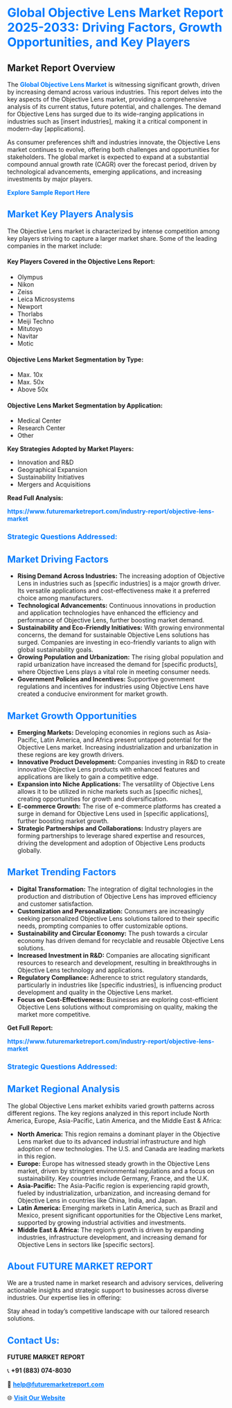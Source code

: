 <h1 style="color: #007BFF;">Global Objective Lens Market Report 2025-2033: Driving Factors, Growth Opportunities, and Key Players</h1>

<section id="overview">
<h2>Market Report Overview</h2>
<p>The <a href="https://www.futuremarketreport.com/industry-report/objective-lens-market" style="color: #007BFF; text-decoration: none;"><strong>Global Objective Lens Market</strong></a> is witnessing significant growth, driven by increasing demand across various industries. This report delves into the key aspects of the Objective Lens market, providing a comprehensive analysis of its current status, future potential, and challenges. The demand for Objective Lens has surged due to its wide-ranging applications in industries such as [insert industries], making it a critical component in modern-day [applications].</p>
<p>As consumer preferences shift and industries innovate, the Objective Lens market continues to evolve, offering both challenges and opportunities for stakeholders. The global market is expected to expand at a substantial compound annual growth rate (CAGR) over the forecast period, driven by technological advancements, emerging applications, and increasing investments by major players.</p>
</section>

<section id="overview">
<p><a href="https://www.futuremarketreport.com/request-sample/reportId=26791" style="color: #007BFF; text-decoration: none;"><strong>Explore Sample Report Here</strong></a></p>
</section>

<section id="key-players">
<h2 style="color: #007BFF;">Market Key Players Analysis</h2>
<p>The Objective Lens market is characterized by intense competition among key players striving to capture a larger market share. Some of the leading companies in the market include:</p>
<h4>Key Players Covered in the Objective Lens Report:</h4>
<ul><li>Olympus</li><li>Nikon</li><li>Zeiss</li><li>Leica Microsystems</li><li>Newport</li><li>Thorlabs</li><li>Meiji Techno</li><li>Mitutoyo</li><li>Navitar</li><li>Motic</li></ul>
<h4>Objective Lens Market Segmentation by Type:</h4>
<ul><li>Max. 10x</li><li>Max. 50x</li><li>Above 50x</li></ul>

<h4>Objective Lens Market Segmentation by Application:</h4>
<ul><li>Medical Center</li><li>Research Center</li><li>Other</li></ul>
<p><strong>Key Strategies Adopted by Market Players:</strong></p>
<ul>
<li>Innovation and R&D</li>
<li>Geographical Expansion</li>
<li>Sustainability Initiatives</li>
<li>Mergers and Acquisitions</li>
</ul>
</section>

<section>
<p><strong>Read Full Analysis: </strong></p><a href="https://www.futuremarketreport.com/industry-report/objective-lens-market" style="color: #007BFF; text-decoration: none;"><strong>https://www.futuremarketreport.com/industry-report/objective-lens-market</strong></a>
<h3 style="color: #007BFF;">Strategic Questions Addressed:</h3>
</section>

<section id="driving-factors">
<h2 style="color: #007BFF;">Market Driving Factors</h2>
<ul>
<li><strong>Rising Demand Across Industries:</strong> The increasing adoption of Objective Lens in industries such as [specific industries] is a major growth driver. Its versatile applications and cost-effectiveness make it a preferred choice among manufacturers.</li>
<li><strong>Technological Advancements:</strong> Continuous innovations in production and application technologies have enhanced the efficiency and performance of Objective Lens, further boosting market demand.</li>
<li><strong>Sustainability and Eco-Friendly Initiatives:</strong> With growing environmental concerns, the demand for sustainable Objective Lens solutions has surged. Companies are investing in eco-friendly variants to align with global sustainability goals.</li>
<li><strong>Growing Population and Urbanization:</strong> The rising global population and rapid urbanization have increased the demand for [specific products], where Objective Lens plays a vital role in meeting consumer needs.</li>
<li><strong>Government Policies and Incentives:</strong> Supportive government regulations and incentives for industries using Objective Lens have created a conducive environment for market growth.</li>
</ul>
</section>

<section id="growth-opportunities">
<h2 style="color: #007BFF;">Market Growth Opportunities</h2>
<ul>
<li><strong>Emerging Markets:</strong> Developing economies in regions such as Asia-Pacific, Latin America, and Africa present untapped potential for the Objective Lens market. Increasing industrialization and urbanization in these regions are key growth drivers.</li>
<li><strong>Innovative Product Development:</strong> Companies investing in R&D to create innovative Objective Lens products with enhanced features and applications are likely to gain a competitive edge.</li>
<li><strong>Expansion into Niche Applications:</strong> The versatility of Objective Lens allows it to be utilized in niche markets such as [specific niches], creating opportunities for growth and diversification.</li>
<li><strong>E-commerce Growth:</strong> The rise of e-commerce platforms has created a surge in demand for Objective Lens used in [specific applications], further boosting market growth.</li>
<li><strong>Strategic Partnerships and Collaborations:</strong> Industry players are forming partnerships to leverage shared expertise and resources, driving the development and adoption of Objective Lens products globally.</li>
</ul>
</section>

<section id="trending-factors">
<h2 style="color: #007BFF;">Market Trending Factors</h2>
<ul>
<li><strong>Digital Transformation:</strong> The integration of digital technologies in the production and distribution of Objective Lens has improved efficiency and customer satisfaction.</li>
<li><strong>Customization and Personalization:</strong> Consumers are increasingly seeking personalized Objective Lens solutions tailored to their specific needs, prompting companies to offer customizable options.</li>
<li><strong>Sustainability and Circular Economy:</strong> The push towards a circular economy has driven demand for recyclable and reusable Objective Lens solutions.</li>
<li><strong>Increased Investment in R&D:</strong> Companies are allocating significant resources to research and development, resulting in breakthroughs in Objective Lens technology and applications.</li>
<li><strong>Regulatory Compliance:</strong> Adherence to strict regulatory standards, particularly in industries like [specific industries], is influencing product development and quality in the Objective Lens market.</li>
<li><strong>Focus on Cost-Effectiveness:</strong> Businesses are exploring cost-efficient Objective Lens solutions without compromising on quality, making the market more competitive.</li>
</ul>
</section>

<section>
<p><strong>Get Full Report: </strong></p><a href="https://www.futuremarketreport.com/industry-report/objective-lens-market" style="color: #007BFF; text-decoration: none;"><strong>https://www.futuremarketreport.com/industry-report/objective-lens-market</strong></a>
<h3 style="color: #007BFF;">Strategic Questions Addressed:</h3>
</section>


<section id="regional-analysis">
<h2 style="color: #007BFF;">Market Regional Analysis</h2>
<p>The global Objective Lens market exhibits varied growth patterns across different regions. The key regions analyzed in this report include North America, Europe, Asia-Pacific, Latin America, and the Middle East & Africa:</p>
<ul>
<li><strong>North America:</strong> This region remains a dominant player in the Objective Lens market due to its advanced industrial infrastructure and high adoption of new technologies. The U.S. and Canada are leading markets in this region.</li>
<li><strong>Europe:</strong> Europe has witnessed steady growth in the Objective Lens market, driven by stringent environmental regulations and a focus on sustainability. Key countries include Germany, France, and the U.K.</li>
<li><strong>Asia-Pacific:</strong> The Asia-Pacific region is experiencing rapid growth, fueled by industrialization, urbanization, and increasing demand for Objective Lens in countries like China, India, and Japan.</li>
<li><strong>Latin America:</strong> Emerging markets in Latin America, such as Brazil and Mexico, present significant opportunities for the Objective Lens market, supported by growing industrial activities and investments.</li>
<li><strong>Middle East & Africa:</strong> The region’s growth is driven by expanding industries, infrastructure development, and increasing demand for Objective Lens in sectors like [specific sectors].</li>
</ul>
</section>

<footer>
<h2 style="color: #007BFF;">About FUTURE MARKET REPORT</h2>
<p>We are a trusted name in market research and advisory services, delivering actionable insights and strategic support to businesses across diverse industries. Our expertise lies in offering:</p>

<p>Stay ahead in today’s competitive landscape with our tailored research solutions.</p>

<h2 style="color: #007BFF;">Contact Us:</h2>
<p><strong>FUTURE MARKET REPORT</strong></p>
<p>📞 <strong>+91 (883) 074-8030</strong></p>
<p>📧 <strong><a href="mailto:help@futuremarketreport.com" style="color: #007BFF;">help@futuremarketreport.com</a></strong></p>
<p>🌐 <strong><a href="https://www.futuremarketreport.com/" style="color: #007BFF;">Visit Our Website</a></strong></p>
</footer>